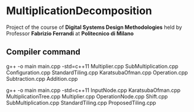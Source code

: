 # MultiplicationDecomposition

Project of the course of __Digital Systems Design Methodologies__ held by Professor __Fabrizio Ferrandi__ at __Politecnico di Milano__

## Compiler command
g++ -o main main.cpp -std=c++11 Multiplier.cpp SubMultiplication.cpp Configuration.cpp StandardTiling.cpp KaratsubaOfman.cpp Operation.cpp Subtraction.cpp Addition.cpp

g++ -o main main.cpp -std=c++11 InputNode.cpp KaratsubaOfman.cpp MultiplicationTree.cpp Multiplier.cpp OperationNode.cpp Shift.cpp SubMultiplication.cpp StandardTiling.cpp ProposedTiling.cpp

